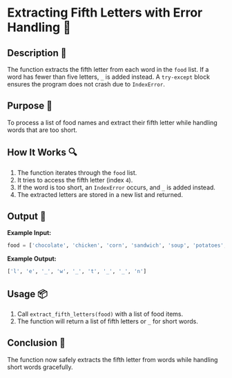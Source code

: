 # Extracting Fifth Letters with Error Handling 📝

## Description 📝

The function extracts the fifth letter from each word in the `food` list.
If a word has fewer than five letters, `_` is added instead.
A `try-except` block ensures the program does not crash due to `IndexError`.

## Purpose 🎯

To process a list of food names and extract their fifth letter while handling words that are too short.

## How It Works 🔍

1. The function iterates through the `food` list.
2. It tries to access the fifth letter (index `4`).
3. If the word is too short, an `IndexError` occurs, and `_` is added instead.
4. The extracted letters are stored in a new list and returned.

## Output 📜

**Example Input:**

```python
food = ['chocolate', 'chicken', 'corn', 'sandwich', 'soup', 'potatoes', 'beef', 'lox', 'lemonade']
```

**Example Output:**

```python
['l', 'e', '_', 'w', '_', 't', '_', '_', 'n']
```

## Usage 📦

1. Call `extract_fifth_letters(food)` with a list of food items.
2. The function will return a list of fifth letters or `_` for short words.

## Conclusion 🚀

The function now safely extracts the fifth letter from words while handling short words gracefully.
